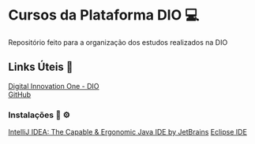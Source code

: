 # Cursos da Plataforma DIO :computer:
Repositório feito para a organização dos estudos realizados na DIO



## Links Úteis :link:
[Digital Innovation One - DIO](https://www.dio.me/)<br>
[GitHub](https://github.com/)

### Instalações :wrench: :gear:

[IntelliJ IDEA: The Capable & Ergonomic Java IDE by JetBrains](https://www.jetbrains.com/idea/promo/)
[Eclipse IDE](https://www.eclipse.org/downloads/)


